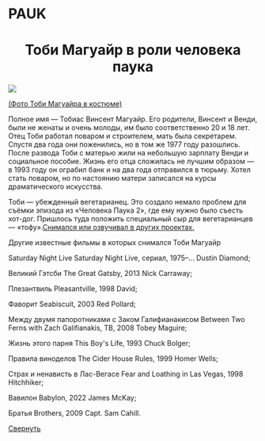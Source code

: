 # PAUK
<html>
<head>
</head>
<body>
<link rel="stylesheet" href="valaam.js">
<script  type="text/javascript" src="sks.js"></script>
<h1 align="center">Тоби Магуайр в роли человека паука</h1>
<div class='picture'>
<img src="images/valaam.jpg">
<p> <a href="https://www.kinopoisk.ru/name/10095/">(Фото Тоби Магуайра в костюме)</a></p>
</div>

<p>Полное имя — Тобиас Винсент Магуайр. Его родители, Винсент и Венди, были не женаты и очень молоды, им было соответственно 20 и 18 лет. Отец Тоби работал поваром и строителем, мать была секретарем. Спустя два года они поженились, но в том же 1977 году разошлись. После развода Тоби с матерью жили на небольшую зарплату Венди и социальное пособие. Жизнь его отца сложилась не лучшим образом — в 1993 году он ограбил банк и на два года отправился в тюрьму. Хотел стать поваром, но по настоянию матери записался на курсы драматического искусства.</p>

<p>Тоби — убежденный вегетарианец. Это создало немало проблем для съёмки эпизода из «Человека Паука 2», где ему нужно было съесть хот-дог. Пришлось туда положить специальный сыр для вегетарианцев — «тофу».<a href="#" OnClick="show('details');return false;">Снимался или озвучивал в других проектах. </a></p>
<div id="details" class="hidden">
<p>Другие известные фильмы в которых снимался Тоби Магуайр</p>
<div class='inpicture'>
<p> Saturday Night Live
Saturday Night Live, сериал, 1975–...
Dustin Diamond;

<p>Великий Гэтсби
The Great Gatsby, 2013
Nick Carraway;

<p>Плезантвиль
Pleasantville, 1998
David;

<p>Фаворит
Seabiscuit, 2003
Red Pollard;

<p>Между двумя папоротниками с Заком Галифианакисом
Between Two Ferns with Zach Galifianakis, ТВ, 2008
Tobey Maguire;

<p>Жизнь этого парня
This Boy's Life, 1993
Chuck Bolger;

<p>Правила виноделов
The Cider House Rules, 1999
Homer Wells;

<p>Страх и ненависть в Лас-Вегасе
Fear and Loathing in Las Vegas, 1998
Hitchhiker;

<p>Вавилон
Babylon, 2022
James McKay;

<p>Братья
Brothers, 2009
Capt. Sam Cahill.
</p>
</div>
<a href="#" OnClick="sver('details');return false;">Свернуть</a></div>
</body>
</html>
